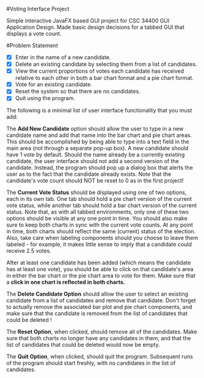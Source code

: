#Voting Interface Project

Simple interactive JavaFX based GUI project for CSC 34400 GUI Application Design. Made basic design decisions for a tabbed GUI that displays a vote count.

#Problem Statement

-[x] Enter in the name of a new candidate.
-[x] Delete an existing candidate by selecting them from a list of candidates.
-[x] View the current proportions of votes each candidate has received relative to each other in both a bar chart format and a pie chart format.
-[x] Vote for an existing candidate.
-[x] Reset the system so that there are no candidates.
-[x] Quit using the program.

The following is a minimal list of user interface functionality that you must add:

The <b>Add New Candidate</b> option should allow the user to type in a new candidate name and add that name into the bar chart and pie chart areas. This should be accomplished by being able to type into a text field in the main area (not through a separate pop-up box). A new candidate should have 1 vote by default.
Should the name already be a currently existing candidate, the user interface should not add a second version of the candidate. Instead, the program should pop up a dialog box that alerts the user as to the fact that the candidate already exists. Note that the candidate's vote count should NOT be reset to 0 as in the first project!

The <b>Current Vote Status</b> should be displayed using one of two options, each in its own tab. One tab should hold a pie chart version of the current vote status, while another tab should hold a bar chart version of the current status. Note that, as with all tabbed environments, only one of these two options should be visible at any one point in time. You should also make sure to keep both charts in sync with the current vote counts. At any point in time, both charts should reflect the same (current) status of the election. Also, take care when labeling components should you choose to leave them labeled - for example, it makes little sense to imply that a candidate could receive 2.5 votes.

After at least one candidate has been added (which means the candidate has at least one vote), you should be able to click on that candidate's area in either the bar chart or the pie chart area to vote for them. Make sure that a <b>click in one chart is reflected in both charts.</b>

The <b>Delete Candidate Option</b> should allow the user to select an existing candidate from a list of candidates and remove that candidate. Don't forget to actually remove the associated bar plot and pie chart components, and make sure that the candidate is removed from the list of candidates that could be deleted !

The <b>Reset Option</b>, when clicked, should remove all of the candidates. Make sure that both charts no longer have any candidates in them, and that the list of candidates that could be deleted would now be empty.

The <b>Quit Option</b>, when clicked, should quit the program. Subsequent runs of the program should start freshly, with no candidates in the list of candidates.
